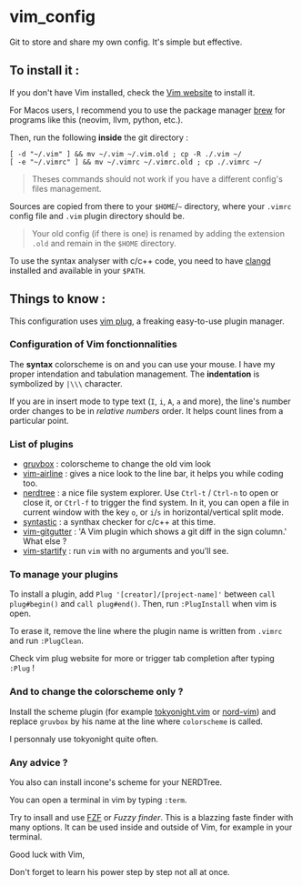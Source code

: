# vim_config

Git to store and share my own config. It's simple but effective.

## To install it :

If you don't have Vim installed, check the [Vim website](https://www.vim.org/download.php) to install it.

For Macos users, I recommend you to use the package manager [brew](https://brew.sh/index_fr) for programs like this (neovim, llvm, python, etc.).

Then, run the following **inside** the git directory :
```
[ -d "~/.vim" ] && mv ~/.vim ~/.vim.old ; cp -R ./.vim ~/
[ -e "~/.vimrc" ] && mv ~/.vimrc ~/.vimrc.old ; cp ./.vimrc ~/
```
> Theses commands should not work if you have a different config's files management.

Sources are copied from there to your `$HOME`/`~` directory, where your `.vimrc` config file and `.vim` plugin directory should be.

> Your old config (if there is one) is renamed by adding the extension `.old` and remain in the `$HOME` directory.

To use the syntax analyser with c/c++ code, you need to have [clangd](https://clangd.llvm.org/installation.html) installed and available in your `$PATH`.

## Things to know :

This configuration uses [vim plug](https://github.com/junegunn/vim-plug), a freaking easy-to-use plugin manager.

### Configuration of Vim fonctionnalities

The **syntax** colorscheme is on and you can use your mouse. I have my proper intendation and tabulation management. The **indentation** is symbolized by `|\\\` character.

If you are in insert mode to type text (`I`, `i`, `A`, `a` and more), the line's number order changes to be in *relative numbers* order. It helps count lines from a particular point.

### List of plugins

- [gruvbox](https://github.com/morhetz/gruvbox) : colorscheme to change the old vim look
- [vim-airline](https://github.com/vim-airline/vim-airline) : gives a nice look to the line bar, it helps you while coding too.
- [nerdtree](https://github.com/preservim/nerdtree) : a nice file system explorer. Use `Ctrl-t` / `Ctrl-n` to open or close it, or `Ctrl-f` to trigger the find system.
In it, you can open a file in current window with the key `o`, or `i`/`s` in horizontal/vertical split mode.
- [syntastic](https://github.com/vim-syntastic/syntastic) : a synthax checker for c/c++ at this time.
- [vim-gitgutter](https://github.com/airblade/vim-gitgutter) : 'A Vim plugin which shows a git diff in the sign column.' What else ?
- [vim-startify](https://github.com/mhinz/vim-startify) : run `vim` with no arguments and you'll see.

### To manage your plugins

To install a plugin, add `Plug '[creator]/[project-name]'` between `call plug#begin()` and `call plug#end()`. Then, run `:PlugInstall` when vim is open.

To erase it, remove the line where the plugin name is written from `.vimrc` and run `:PlugClean`.

Check vim plug website for more or trigger tab completion after typing `:Plug` !

### And to change the colorscheme only ?

Install the scheme plugin (for example [tokyonight.vim](https://github.com/ghifarit53/tokyonight-vim) or [nord-vim](https://github.com/arcticicestudio/nord-vim)) and replace `gruvbox` by his name at the line where `colorscheme` is called.

I personnaly use tokyonight quite often.

### Any advice ?

You also can install incone's scheme for your NERDTree.

You can open a terminal in vim by typing `:term`.

Try to insall and use [FZF](https://github.com/junegunn/fzf) or *Fuzzy finder*. This is a blazzing faste finder with many options. It can be used inside and outside of Vim, for example in your terminal.

Good luck with Vim,

Don't forget to learn his power step by step not all at once.
